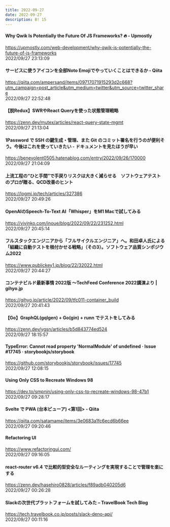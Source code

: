 ```yaml
---
title: 2022-09-27
date: 2022-09-27
description: B! 15
---
```


#### Why Qwik Is Potentially the Future Of JS Frameworks? 🔥 - Upmostly
https://upmostly.com/web-development/why-qwik-is-potentially-the-future-of-js-frameworks<br>
2022/09/27 23:13:09<br>


#### サービスに使うアイコンを全部Noto Emojiでやっていくことはできるか - Qiita
https://qiita.com/ampersand/items/09717071915293d2c668?utm_campaign=post_article&utm_medium=twitter&utm_source=twitter_share<br>
2022/09/27 22:52:48<br>


#### 【脱Redux】SWRやReact Queryを使った状態管理戦略
https://zenn.dev/mutex/articles/react-query-state-mgmt<br>
2022/09/27 21:13:04<br>


#### 1Password で SSH の鍵生成・管理、また Git のコミット署名を行うのが便利そう。今後はこれを使っていきたい - ドキュメントを見たほうが早い
https://benevolent0505.hatenablog.com/entry/2022/09/26/170000<br>
2022/09/27 21:04:09<br>


#### 上流工程の“ひと手間”で手戻りリスクは大きく減らせる　ソフトウェアテストのプロが贈る、QCD改善のヒント
https://logmi.jp/tech/articles/327386<br>
2022/09/27 20:49:26<br>


#### OpenAIのSpeech-To-Text AI「Whisper」をM1 Macで試してみる
https://vivinko.com/inoue/blog/2022/09/22/231252.html<br>
2022/09/27 20:45:14<br>


#### フルスタックエンジニアから「フルサイクルエンジニア」へ。和田卓人氏による「組織に自動テストを根付かせる戦略」（その3）。ソフトウェア品質シンポジウム2022
https://www.publickey1.jp/blog/22/32022.html<br>
2022/09/27 20:44:27<br>


#### コンテナビルド最新事情 2022版 ～TechFeed Conference 2022講演より | gihyo.jp
https://gihyo.jp/article/2022/09/tfc011-container_build<br>
2022/09/27 20:41:43<br>


#### 【Go】GraphQL(gqlgen) + Go(gin) + runn でテストをしてみる
https://zenn.dev/ygsn/articles/b5d843774ed524<br>
2022/09/27 18:15:57<br>


#### TypeError: Cannot read property 'NormalModule' of undefined · Issue #17745 · storybookjs/storybook
https://github.com/storybookjs/storybook/issues/17745<br>
2022/09/27 12:08:15<br>


#### Using Only CSS to Recreate Windows 98
https://dev.to/smpnjn/using-only-css-to-recreate-windows-98-47b1<br>
2022/09/27 09:28:17<br>


#### Svelte で PWA (台本ビューア) &lt;第1回&gt; - Qiita
https://qiita.com/satamame/items/3e0683a1fc6ecd6b66ee<br>
2022/09/27 09:20:46<br>


#### Refactoring UI
https://www.refactoringui.com/<br>
2022/09/27 09:16:05<br>


#### react-router v6.4 で比較的型安全なルーティングを実現することで管理を楽にする
https://zenn.dev/hasehiro0828/articles/f89adb040205d6<br>
2022/09/27 00:26:28<br>


#### Slackの次世代プラットフォームを試してみた – TravelBook Tech Blog
https://tech.travelbook.co.jp/posts/slack-deno-api/<br>
2022/09/27 00:11:16<br>


